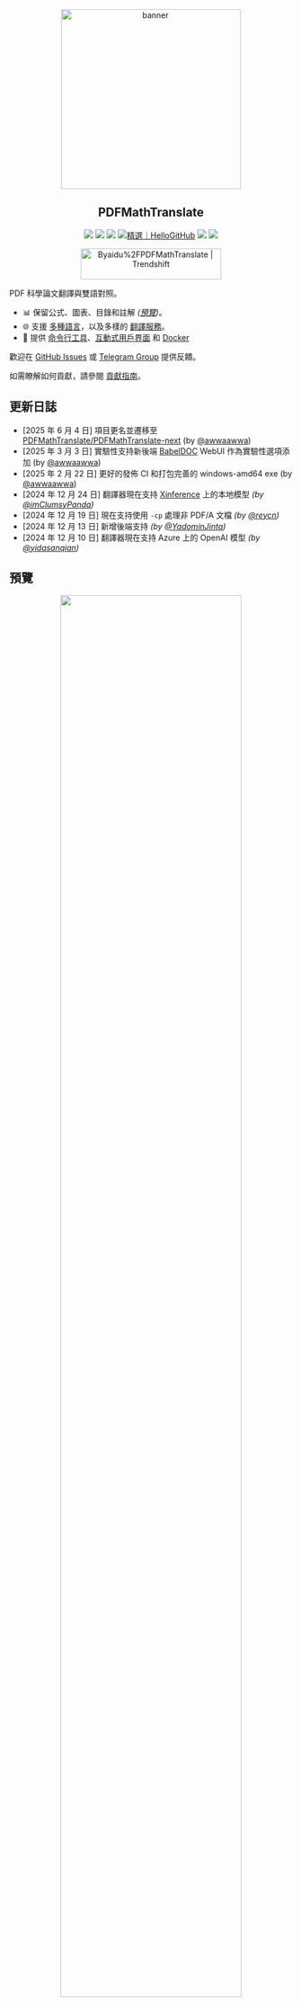 <div align="center">

<img src="./docs/images/banner.png" width="320px"  alt="banner"/>

<h2 id="標題">PDFMathTranslate</h2>

<p>
  <!-- PyPI -->
  <a href="https://pypi.org/project/pdf2zh-next/">
    <img src="https://img.shields.io/pypi/v/pdf2zh-next"></a>
  <a href="https://pepy.tech/projects/pdf2zh-next">
    <img src="https://static.pepy.tech/badge/pdf2zh-next"></a>
  <a href="https://hub.docker.com/repository/docker/awwaawwa/pdfmathtranslate-next/tags">
    <img src="https://img.shields.io/docker/pulls/awwaawwa/pdfmathtranslate-next"></a>
  <a href="https://hellogithub.com/repository/8ec2cfd3ef744762bf531232fa32bc47" target="_blank"><img src="https://api.hellogithub.com/v1/widgets/recommend.svg?rid=8ec2cfd3ef744762bf531232fa32bc47&claim_uid=JQ0yfeBNjaTuqDU&theme=small" alt="精選｜HelloGitHub" /></a>
  <!-- <a href="https://gitcode.com/PDFMathTranslate/PDFMathTranslate-next/overview">
    <img src="https://gitcode.com/PDFMathTranslate/PDFMathTranslate-next/star/badge.svg"></a> -->
  <!-- <a href="https://huggingface.co/spaces/reycn/PDFMathTranslate-Docker">
    <img src="https://img.shields.io/badge/%F0%9F%A4%97-Online%20Demo-FF9E0D"></a> -->
  <!-- <a href="https://www.modelscope.cn/studios/AI-ModelScope/PDFMathTranslate"> -->
    <!-- <img src="https://img.shields.io/badge/ModelScope-Demo-blue"></a> -->
  <!-- <a href="https://github.com/PDFMathTranslate/PDFMathTranslate-next/pulls">
    <img src="https://img.shields.io/badge/contributions-welcome-green"></a> -->
  <a href="https://t.me/+Z9_SgnxmsmA5NzBl">
    <img src="https://img.shields.io/badge/Telegram-2CA5E0?style=flat-squeare&logo=telegram&logoColor=white"></a>
  <!-- License -->
  <a href="./LICENSE">
    <img src="https://img.shields.io/github/license/PDFMathTranslate/PDFMathTranslate-next"></a>
</p>

<a href="https://trendshift.io/repositories/12424" target="_blank"><img src="https://trendshift.io/api/badge/repositories/12424" alt="Byaidu%2FPDFMathTranslate | Trendshift" style="width: 250px; height: 55px;" width="250" height="55"/></a>

</div>

PDF 科學論文翻譯與雙語對照。

- 📊 保留公式、圖表、目錄和註解 _([預覽](#預覽))_。
- 🌐 支援 [多種語言](https://pdf2zh-next.com/supported_languages.html)，以及多樣的 [翻譯服務](https://pdf2zh-next.com/advanced/Documentation-of-Translation-Services.html)。
- 🤖 提供 [命令行工具](https://pdf2zh-next.com/getting-started/USAGE_commandline.html)、[互動式用戶界面](https://pdf2zh-next.com/getting-started/USAGE_webui.html) 和 [Docker](https://pdf2zh-next.com/getting-started/INSTALLATION_docker.html)

歡迎在 [GitHub Issues](https://github.com/PDFMathTranslate/PDFMathTranslate-next/issues) 或 [Telegram Group](https://t.me/+Z9_SgnxmsmA5NzBl) 提供反饋。

如需瞭解如何貢獻，請參閱 [貢獻指南](https://pdf2zh-next.com/community/Contribution-Guide.html)。

<h2 id="更新日誌">更新日誌</h2>

- [2025 年 6 月 4 日] 項目更名並遷移至 [PDFMathTranslate/PDFMathTranslate-next](https://github.com/PDFMathTranslate/PDFMathTranslate-next) (by [@awwaawwa](https://github.com/awwaawwa))
- [2025 年 3 月 3 日] 實驗性支持新後端 [BabelDOC](https://github.com/funstory-ai/BabelDOC) WebUI 作為實驗性選項添加 (by [@awwaawwa](https://github.com/awwaawwa))
- [2025 年 2 月 22 日] 更好的發佈 CI 和打包完善的 windows-amd64 exe (by [@awwaawwa](https://github.com/awwaawwa))
- [2024 年 12 月 24 日] 翻譯器現在支持 [Xinference](https://github.com/xorbitsai/inference) 上的本地模型 _(by [@imClumsyPanda](https://github.com/imClumsyPanda))_
- [2024 年 12 月 19 日] 現在支持使用 `-cp` 處理非 PDF/A 文檔 _(by [@reycn](https://github.com/reycn))_
- [2024 年 12 月 13 日] 新增後端支持 _(by [@YadominJinta](https://github.com/YadominJinta))_
- [2024 年 12 月 10 日] 翻譯器現在支持 Azure 上的 OpenAI 模型 _(by [@yidasanqian](https://github.com/yidasanqian))_

<h2 id="預覽">預覽</h2>

<div align="center">
<!-- <img src="./docs/images/preview.gif" width="80%"  alt="preview"/> -->
<img src="https://s.immersivetranslate.com/assets/r2-uploads/images/babeldoc-preview.png" width="80%"/>
</div>

<h2 id="demo">線上服務 🌟</h2>

> [!NOTE]
>
> pdf2zh 2.0 目前不提供線上演示

您可以使用以下任一演示來試用我們的應用程式：

- [v1.x 公開免費服務](https://pdf2zh.com/) 無需安裝即可在線使用 _(推薦)_。
- [Immersive Translate - BabelDOC](https://app.immersivetranslate.com/babel-doc/) 每月 1000 頁免費額度 _(推薦)_
<!-- - [Demo hosted on HuggingFace](https://huggingface.co/spaces/reycn/PDFMathTranslate-Docker)
- [Demo hosted on ModelScope](https://www.modelscope.cn/studios/AI-ModelScope/PDFMathTranslate) without installation. -->

請注意，示範用的計算資源有限，請避免濫用。

<h2 id="安裝">安裝與使用</h2>

### 如何安裝

1. [**Windows EXE**](https://pdf2zh-next.com/getting-started/INSTALLATION_winexe.html) <small>推薦用於 Windows</small>
2. [**Docker**](https://pdf2zh-next.com/getting-started/INSTALLATION_docker.html) <small>推薦用於 Linux</small>
3. [**uv** (a Python package manager)](https://pdf2zh-next.com/getting-started/INSTALLATION_uv.html) <small>推薦用於 macOS</small>

---

### 如何使用

1. [使用 **WebUI**](https://pdf2zh-next.com/getting-started/USAGE_webui.html)
2. [使用 **Zotero Plugin**](https://github.com/guaguastandup/zotero-pdf2zh) (第三方程式)
3. [使用 **Commandline**](https://pdf2zh-next.com/getting-started/USAGE_commandline.html)

針對不同的使用情境，我們提供了多種方式來使用我們的程式。更多資訊請查看[此頁面](./getting-started/getting-started.md)。

<h2 id="usage">高級選項</h2>

如需詳細說明，請參考我們關於[高級用法](https://pdf2zh-next.com/advanced/advanced.html)的文件，以獲取每個選項的完整列表。

<h2 id="downstream">二次開發 (APIs)</h2>

> [!NOTE]
>
> 目前尚未提供相關文檔。後續將會補充，請耐心等待。


<!-- For downstream applications, please refer to our document about [API Details](./docs/APIS.md) for futher information about:

- [Python API](./docs/APIS.md#api-python), how to use the program in other Python programs
- [HTTP API](./docs/APIS.md#api-http), how to communicate with a server with the program installed -->

<h2 id="語言代碼">Language Code</h2>

如果你不知道該使用什麼代碼來翻譯到你需要的語言，請查看[這份文檔](https://pdf2zh-next.com/advanced/Language-Codes.html)

<!-- 
<h2 id="todo">TODOs</h2>

- [ ] Parse layout with DocLayNet based models, [PaddleX](https://github.com/PaddlePaddle/PaddleX/blob/17cc27ac3842e7880ca4aad92358d3ef8555429a/paddlex/repo_apis/PaddleDetection_api/object_det/official_categories.py#L81), [PaperMage](https://github.com/allenai/papermage/blob/9cd4bb48cbedab45d0f7a455711438f1632abebe/README.md?plain=1#L102), [SAM2](https://github.com/facebookresearch/sam2)

- [ ] Fix page rotation, table of contents, format of lists

- [ ] Fix pixel formula in old papers

- [ ] Async retry except KeyboardInterrupt

- [ ] Knuth–Plass algorithm for western languages

- [ ] Support non-PDF/A files

- [ ] Plugins of [Zotero](https://github.com/zotero/zotero) and [Obsidian](https://github.com/obsidianmd/obsidian-releases) -->

<h2 id="致謝">致謝</h2>

- [Immersive Translation](https://immersivetranslate.com) 為本專案的活躍貢獻者提供每月 Pro 會員兌換碼，詳情請見：[CONTRIBUTOR_REWARD.md](https://github.com/funstory-ai/BabelDOC/blob/main/docs/CONTRIBUTOR_REWARD.md)

- [SiliconFlow](https://siliconflow.cn) 為本專案提供基於大型語言模型（LLMs）的免費翻譯服務。

- 1.x 版本：[Byaidu/PDFMathTranslate](https://github.com/Byaidu/PDFMathTranslate)


- 後端：[BabelDOC](https://github.com/funstory-ai/BabelDOC)

- PDF 庫：[PyMuPDF](https://github.com/pymupdf/PyMuPDF)

- PDF 解析：[Pdfminer.six](https://github.com/pdfminer/pdfminer.six)

- PDF 預覽：[Gradio PDF](https://github.com/freddyaboulton/gradio-pdf)

- 版面解析：[DocLayout-YOLO](https://github.com/opendatalab/DocLayout-YOLO)

- PDF 標準：[PDF Explained](https://zxyle.github.io/PDF-Explained/), [PDF Cheat Sheets](https://pdfa.org/resource/pdf-cheat-sheets/)

- 多語言字體：請參閱 [BabelDOC-Assets](https://github.com/funstory-ai/BabelDOC-Assets)

- [Asynchronize](https://github.com/multimeric/Asynchronize/tree/master?tab=readme-ov-file)

- [Rich logging with multiprocessing](https://github.com/SebastianGrans/Rich-multiprocess-logging/tree/main)

- 使用 Weblate 進行文檔國際化：[Weblate](https://weblate.org/)

<h2 id="conduct">提交代碼前</h2>

我們歡迎貢獻者的積極參與，讓 pdf2zh 變得更好。在您準備提交代碼之前，請參考我們的 [行為準則](https://pdf2zh-next.com/community/CODE_OF_CONDUCT.html) 和 [貢獻指南](https://pdf2zh-next.com/community/Contribution-Guide.html)。

<h2 id="contrib">貢獻者</h2>

<a href="https://github.com/PDFMathTranslate/PDFMathTranslate-next/graphs/contributors">
  <img src="https://opencollective.com/PDFMathTranslate/contributors.svg?width=890&button=false" />
</a>

![Alt](https://repobeats.axiom.co/api/embed/45529651750579e099960950f757449a410477ad.svg "Repobeats analytics image")

<h2 id="star_hist">Star 歷史</h2>

<a href="https://star-history.com/#PDFMathTranslate/PDFMathTranslate-next&Date">
 <picture>
   <source media="(prefers-color-scheme: dark)" srcset="https://api.star-history.com/svg?repos=PDFMathTranslate/PDFMathTranslate-next&type=Date&theme=dark" />
   <source media="(prefers-color-scheme: light)" srcset="https://api.star-history.com/svg?repos=PDFMathTranslate/PDFMathTranslate-next&type=Date" />
   <img alt="Star History Chart" src="https://api.star-history.com/svg?repos=PDFMathTranslate/PDFMathTranslate-next&type=Date"/>
 </picture>
</a>

<div align="right"> 
<h6><small>Some content on this page has been translated by GPT and may contain errors.</small></h6>